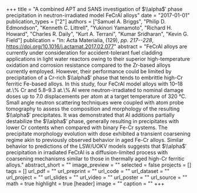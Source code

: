 +++
title = "A combined APT and SANS investigation of $\\alpha$′ phase precipitation in neutron-irradiated model FeCrAl alloys"
date = "2017-01-01"
publication_types = ["2"]
authors = ["Samuel A. Briggs", "Philip D. Edmondson", "Kenneth C. Littrell", "Yukinori Yamamoto", "Richard H. Howard", "Charles R. Daily", "Kurt A. Terrani", "Kumar Sridharan", "Kevin G. Field"]
publication = "In: Acta Materialia, (129), _pp. 217--228_, https://doi.org/10.1016/j.actamat.2017.02.077"
abstract = "FeCrAl alloys are currently under consideration for accident-tolerant fuel cladding applications in light water reactors owing to their superior high-temperature oxidation and corrosion resistance compared to the Zr-based alloys currently employed. However, their performance could be limited by precipitation of a Cr-rich $\\alpha$′ phase that tends to embrittle high-Cr ferritic Fe-based alloys. In this study, four FeCrAl model alloys with 10–18 at.\\% Cr and 5.8–9.3 at.\\% Al were neutron-irradiated to nominal damage doses up to 7.0 displacements per atom at a target temperature of 320 °C. Small angle neutron scattering techniques were coupled with atom probe tomography to assess the composition and morphology of the resulting $\\alpha$′ precipitates. It was demonstrated that Al additions partially destabilize the $\\alpha$′ phase, generally resulting in precipitates with lower Cr contents when compared with binary Fe-Cr systems. The precipitate morphology evolution with dose exhibited a transient coarsening regime akin to previously observed behavior in aged Fe-Cr alloys. Similar behavior to predictions of the LSW/UOKV models suggests that $\\alpha$′ precipitation in irradiated FeCrAl is a diffusion-limited process with coarsening mechanisms similar to those in thermally aged high-Cr ferritic alloys."
abstract_short = ""
image_preview = ""
selected = false
projects = []
tags = []
url_pdf = ""
url_preprint = ""
url_code = ""
url_dataset = ""
url_project = ""
url_slides = ""
url_video = ""
url_poster = ""
url_source = ""
math = true
highlight = true
[header]
image = ""
caption = ""
+++
